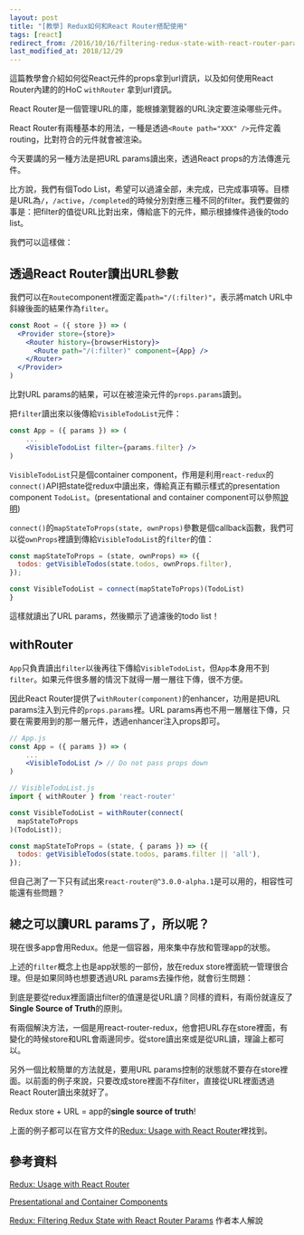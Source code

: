```yaml
---
layout: post
title: "[教學] Redux如何和React Router搭配使用"
tags: [react]
redirect_from: /2016/10/16/filtering-redux-state-with-react-router-params
last_modified_at: 2018/12/29
---
```


這篇教學會介紹如何從React元件的props拿到url資訊，以及如何使用React Router內建的的HoC `withRouter` 拿到url資訊。

React Router是一個管理URL的庫，能根據瀏覽器的URL決定要渲染哪些元件。

React Router有兩種基本的用法，一種是透過`<Route path="XXX" />`元件定義routing，比對符合的元件就會被渲染。

今天要講的另一種方法是把URL params讀出來，透過React props的方法傳進元件。

比方說，我們有個Todo List，希望可以過濾全部，未完成，已完成事項等。目標是URL為`/`，`/active`，`/completed`的時候分別對應三種不同的filter。我們要做的事是：把filter的值從URL比對出來，傳給底下的元件，顯示根據條件過後的todo list。

我們可以這樣做：

## 透過React Router讀出URL參數

我們可以在`Route`component裡面定義`path="/(:filter)"`，表示將match URL中斜線後面的結果作為`filter`。

~~~jsx
const Root = ({ store }) => (
  <Provider store={store}>
    <Router history={browserHistory}>
      <Route path="/(:filter)" component={App} />
    </Router>
  </Provider>
)
~~~

比對URL params的結果，可以在被渲染元件的`props.params`讀到。

把`filter`讀出來以後傳給`VisibleTodoList`元件：

~~~jsx
const App = ({ params }) => (
	...
	<VisibleTodoList filter={params.filter} />
)
~~~

`VisibleTodoList`只是個container component，作用是利用`react-redux`的`connect()`API把state從redux中讀出來，傳給真正有顯示樣式的presentation component `TodoList`。(presentational and container component可以參照[說明](https://medium.com/@dan_abramov/smart-and-dumb-components-7ca2f9a7c7d0#.s1cp7e6a7))

`connect()`的`mapStateToProps(state, ownProps)`參數是個callback函數，我們可以從`ownProps`裡讀到傳給`VisibleTodoList`的`filter`的值：

~~~jsx
const mapStateToProps = (state, ownProps) => ({
  todos: getVisibleTodos(state.todos, ownProps.filter),
});

const VisibleTodoList = connect(mapStateToProps)(TodoList)
}

~~~

這樣就讀出了URL params，然後顯示了過濾後的todo list！

## withRouter

`App`只負責讀出`filter`以後再往下傳給`VisibleTodoList`，但`App`本身用不到`filter`。如果元件很多層的情況下就得一層一層往下傳，很不方便。

因此React Router提供了`withRouter(component)`的enhancer，功用是把URL params注入到元件的`props.params`裡。URL params再也不用一層層往下傳，只要在需要用到的那一層元件，透過enhancer注入props即可。

~~~jsx
// App.js
const App = ({ params }) => (
	...
	<VisibleTodoList /> // Do not pass props down
)

// VisibleTodoList.js
import { withRouter } from 'react-router'

const VisibleTodoList = withRouter(connect(
  mapStateToProps
)(TodoList));

const mapStateToProps = (state, { params }) => ({
  todos: getVisibleTodos(state.todos, params.filter || 'all'),
});
~~~

但自己測了一下只有試出來`react-router@^3.0.0-alpha.1`是可以用的，相容性可能還有些問題？

## 總之可以讀URL params了，所以呢？

現在很多app會用Redux。他是一個容器，用來集中存放和管理app的狀態。

上述的`filter`概念上也是app狀態的一部份，放在redux store裡面統一管理很合理。但是如果同時也想要透過URL params去操作他，就會衍生問題：

到底是要從redux裡面讀出filter的值還是從URL讀？同樣的資料，有兩份就違反了**Single Source of Truth**的原則。

有兩個解決方法，一個是用react-router-redux，他會把URL存在store裡面，有變化的時候store和URL會兩邊同步。從store讀出來或是從URL讀，理論上都可以。

另外一個比較簡單的方法就是，要用URL params控制的狀態就不要存在store裡面。以前面的例子來說，只要改成store裡面不存filter，直接從URL裡面透過React Router讀出來就好了。

Redux store + URL = app的**single source of truth**!

上面的例子都可以在官方文件的[Redux: Usage with React Router](http://redux.js.org/docs/advanced/UsageWithReactRouter.html)裡找到。

## 參考資料

[Redux: Usage with React Router](http://redux.js.org/docs/advanced/UsageWithReactRouter.html)

[Presentational and Container Components](https://medium.com/@dan_abramov/smart-and-dumb-components-7ca2f9a7c7d0#.s1cp7e6a7)

[Redux: Filtering Redux State with React Router Params](https://egghead.io/lessons/javascript-redux-filtering-redux-state-with-react-router-params) 作者本人解說
